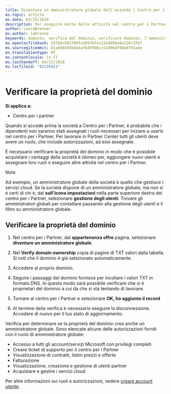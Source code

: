```yaml
---
title: Diventare un amministratore globale dell'azienda | Centro per i partner
ms.topic: article
ms.date: 03/15/2019
description: Per eseguire molte delle attività nel centro per i Partner, è necessario innanzitutto verificare la proprietà del dominio. Molte attività nel centro per i Partner richiedono un amministratore globale. Se l'azienda non dispone ancora di uno, è possibile acquisire uno.
author: LauraBrenner
ms.author: labrenne
keywords: dominio, verifica del dominio, verificare dominio, l'amministratore globale, i ruoli utente, autorizzazioni
ms.openlocfilehash: 55f69cb82789fa3b97bfe122b460ba9a129c37b7
ms.sourcegitcommit: b1ab80345b4e4af649fb8cc51d96d798e0791ade
ms.translationtype: HT
ms.contentlocale: it-IT
ms.lasthandoff: 04/23/2019
ms.locfileid: "62135411"
---
```

# <a name="verify-your-domain-ownership"></a>Verificare la proprietà del dominio

**Si applica a:**

- Centro per i partner

Quando si accede prima la società a Centro per i Partner, è probabile che i dipendenti non saranno stati assegnati i ruoli necessari per iniziare a usarlo nel centro per i Partner. Per lavorare in Partner Center tutti gli utenti deve avere un ruolo, che include autorizzazioni, ad essi assegnate.  

È necessario verificare la proprietà del dominio in modo che è possibile acquistare i vantaggi della società è idoneo per, aggiungere nuovi utenti e assegnare loro ruoli o eseguire altre attività nel centro per i Partner. 

>[!Note]
>Ad esempio, un amministratore globale della società è quello che gestisce i servizi cloud. Se la società dispone di un amministratore globale, ma non si è certi di chi è, dal **sull'icona impostazioni** nella parte superiore destra del centro per i Partner, selezionare **gestione degli utenti**. Trovare gli amministratori globali per contattare passando alla gestione degli utenti e il filtro su amministratore globale.

## <a name="verify-your-domain-ownership"></a>Verificare la proprietà del dominio

1. Nel centro per i Partner, dal **appartenenza offre** pagina, selezionare **diventare un amministratore globale**. 

2. Nel **Verify domain ownership** copia di pagine di TXT valori dalla tabella. Si noti che il dominio è già selezionato automaticamente.

3. Accedere al proprio dominio. 

4. Seguire i passaggi del dominio fornisce per incollare i valori TXT in formato DNS.  In questo modo sarà possibile verificare che si è proprietari del dominio a cui da che si sta tentando di lavorare.

5. Tornare al centro per i Partner e selezionare **OK, ho aggiunto il record**

6. Al termine della verifica è necessario eseguire la disconnessione. Accedere di nuovo per il tuo stato di aggiornamento. 

Verifica per determinare se la proprietà del dominio crea anche un amministratore globale. Sono elencate alcune delle autorizzazioni forniti con il ruolo di amministratore globale:

- Accesso a tutti gli account/servizi Microsoft con privilegi completi 
- Creare ticket di supporto per il centro per i Partner
- Visualizzazione di contratti, listini prezzi e offerte
- Fatturazione
- Visualizzazione, creazione e gestione di utenti partner
- Acquistare e gestire i servizi cloud

Per altre informazioni sui ruoli e autorizzazioni, vedere [creare account utente](create-user-accounts-and-set-permissions.md). 